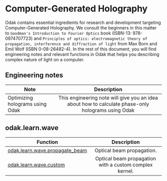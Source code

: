 # Computer-Generated Holography
Odak contains essential ingredients for research and development targeting Computer-Generated Holography.
We consult the beginners in this matter to `Goodman's Introduction to Fourier Optics` book (ISBN-13:  978-0974707723) and `Principles of optics: electromagnetic theory of propagation, interference and diffraction of light` from Max Born and Emil Wolf (ISBN 0-08-26482-4).
In the rest of this document, you will find engineering notes and relevant functions in Odak that helps you describing complex nature of light on a computer.

## Engineering notes

| Note          | Description   |
| ------------- |:-------------:|
| Optimizing holograms using Odak | This engineering note will give you an idea about how to calculate phase-only holograms using Odak |

## odak.learn.wave

| Function      | Description   |
| ------------- |:-------------:|
| [odak.learn.wave.propagate_beam](odak/learn/wave/propagate_beam.md) | Optical beam propagation. |
| [odak.learn.wave.custom](odak/learn/wave/custom.md)                 | Optical beam propagation with a custom complex kernel. |

